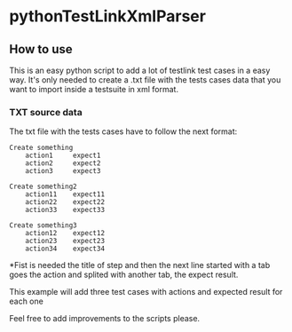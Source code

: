 # pythonTestLinkXmlParser

## How to use

This is an easy python script to add a lot of testlink test cases in a easy way. 
It's only needed to create a .txt file with the tests cases data that you want to import inside a testsuite in xml format. 

### TXT source data

The txt file with the tests cases have to follow the next format:

    Create something
    	action1		expect1
    	action2		expect2
    	action3		expect3
    
    Create something2
    	action11	expect11
    	action22	expect22
    	action33	expect33
    
    Create something3
    	action12	expect12
    	action23	expect23
    	action34	expect34
    	
*Fist is needed the title of step and then the next line started with a tab goes the action and splited with another tab, the expect result. 

	
This example will add three test cases with actions and expected result for each one

Feel free to add improvements to the scripts please. 

